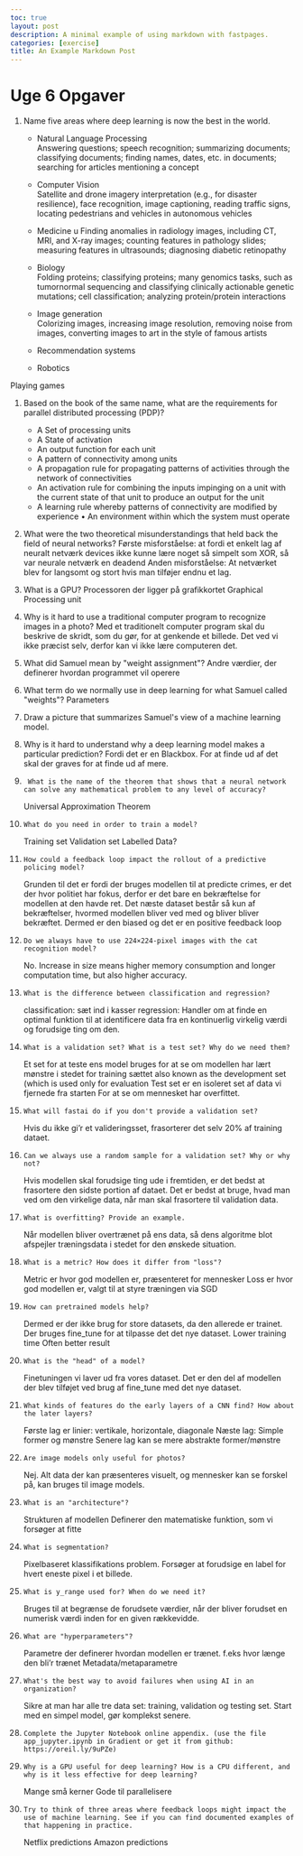 ```yaml
---
toc: true
layout: post
description: A minimal example of using markdown with fastpages.
categories: [exercise]
title: An Example Markdown Post
---
```


# Uge 6 Opgaver

1. Name five areas where deep learning is now the best in the world.

   - Natural Language Processing  
     Answering questions; speech recognition; summarizing documents; classifying documents; finding names, dates, etc. in documents; searching for articles mentioning a concept

   - Computer Vision  
     Satellite and drone imagery interpretation (e.g., for disaster resilience), face recognition, image captioning, reading traffic signs, locating pedestrians and vehicles in autonomous vehicles

   - Medicine u
     Finding anomalies in radiology images, including CT, MRI, and X-ray images; counting features in pathology slides; measuring features in ultrasounds; diagnosing diabetic retinopathy

   - Biology  
     Folding proteins; classifying proteins; many genomics tasks, such as tumornormal sequencing and classifying clinically actionable genetic mutations; cell classification; analyzing protein/protein interactions

   - Image generation  
     Colorizing images, increasing image resolution, removing noise from images, converting images to art in the style of famous artists

   - Recommendation systems

   - Robotics

Playing games

1.  Based on the book of the same name, what are the requirements for parallel distributed processing (PDP)?

    - A Set of processing units
    - A State of activation
    - An output function for each unit
    - A pattern of connectivity among units
    - A propagation rule for propagating patterns of activities through the network of connectivities
    - An activation rule for combining the inputs impinging on a unit with the current state of that unit to produce an output for the unit
    - A learning rule whereby patterns of connectivity are modified by experience • An environment within which the system must operate

2.  What were the two theoretical misunderstandings that held back the field of neural networks?
    Første misforståelse: at fordi et enkelt lag af neuralt netværk devices ikke kunne lære noget så simpelt som XOR, så var neurale netværk en deadend
    Anden misforståelse: At netværket blev for langsomt og stort hvis man tilføjer endnu et lag.
3.  What is a GPU?
    Processoren der ligger på grafikkortet
    Graphical Processing unit
4.  Why is it hard to use a traditional computer program to recognize images in a photo?
    Med et traditionelt computer program skal du beskrive de skridt, som du gør, for at genkende et billede. Det ved vi ikke præcist selv, derfor kan vi ikke lære computeren det.
5.  What did Samuel mean by "weight assignment"?
    Andre værdier, der definerer hvordan programmet vil operere
6.  What term do we normally use in deep learning for what Samuel called "weights"?
    Parameters
7.  Draw a picture that summarizes Samuel's view of a machine learning model.

8.  Why is it hard to understand why a deep learning model makes a particular prediction?
    Fordi det er en Blackbox.
    For at finde ud af det skal der graves for at finde ud af mere.
9.      What is the name of the theorem that shows that a neural network can solve any mathematical problem to any level of accuracy?
    Universal Approximation Theorem
10.     What do you need in order to train a model?
    Training set
    Validation set
    Labelled Data?
11.     How could a feedback loop impact the rollout of a predictive policing model?
    Grunden til det er fordi der bruges modellen til at predicte crimes, er det der hvor politiet har fokus, derfor er det bare en bekræftelse for modellen at den havde ret. Det næste dataset består så kun af bekræftelser, hvormed modellen bliver ved med og bliver bliver bekræftet. Dermed er den biased og det er en positive feedback loop
12.     Do we always have to use 224×224-pixel images with the cat recognition model?
    No. Increase in size means higher memory consumption and longer computation time, but also higher accuracy.
13.     What is the difference between classification and regression?
    classification: sæt ind i kasser
    regression: Handler om at finde en optimal funktion til at identificere data fra en kontinuerlig virkelig værdi og forudsige ting om den.
14.     What is a validation set? What is a test set? Why do we need them?
    Et set for at teste ens model
    bruges for at se om modellen har lært mønstre i stedet for training sættet
    also known as the development set (which is used only for evaluation
    Test set er en isoleret set af data vi fjernede fra starten
    For at se om mennesket har overfittet.
15.     What will fastai do if you don't provide a validation set?
    Hvis du ikke gi’r et valideringsset, frasorterer det selv 20% af training dataet.
16.     Can we always use a random sample for a validation set? Why or why not?
    Hvis modellen skal forudsige ting ude i fremtiden, er det bedst at frasortere den sidste portion af dataet.
    Det er bedst at bruge, hvad man ved om den virkelige data, når man skal frasortere til validation data.
17.     What is overfitting? Provide an example.
    Når modellen bliver overtrænet på ens data, så dens algoritme blot afspejler træningsdata i stedet for den ønskede situation.
18.     What is a metric? How does it differ from "loss"?
    Metric er hvor god modellen er, præsenteret for mennesker
    Loss er hvor god modellen er, valgt til at styre træningen via SGD
19.     How can pretrained models help?
    Dermed er der ikke brug for store datasets, da den allerede er trainet. Der bruges fine_tune for at tilpasse det det nye dataset.
    Lower training time
    Often better result
20.     What is the "head" of a model?
    Finetuningen vi laver ud fra vores dataset.
    Det er den del af modellen der blev tilføjet ved brug af fine_tune med det nye dataset.
21.     What kinds of features do the early layers of a CNN find? How about the later layers?
    Første lag er linier: vertikale, horizontale, diagonale
    Næste lag: Simple former og mønstre
    Senere lag kan se mere abstrakte former/mønstre
22.     Are image models only useful for photos?
    Nej. Alt data der kan præsenteres visuelt, og mennesker kan se forskel på, kan bruges til image models.
23.     What is an "architecture"?
    Strukturen af modellen
    Definerer den matematiske funktion, som vi forsøger at fitte
24.     What is segmentation?
    Pixelbaseret klassifikations problem.
    Forsøger at forudsige en label for hvert eneste pixel i et billede.
25.     What is y_range used for? When do we need it?
    Bruges til at begrænse de forudsete værdier, når der bliver forudset en numerisk værdi inden for en given rækkevidde.
26.     What are "hyperparameters"?
    Parametre der definerer hvordan modellen er trænet. f.eks hvor længe den bli’r trænet
    Metadata/metaparametre
27.     What's the best way to avoid failures when using AI in an organization?
    Sikre at man har alle tre data set: training, validation og testing set.
    Start med en simpel model, gør komplekst senere.
28.     Complete the Jupyter Notebook online appendix. (use the file app_jupyter.ipynb in Gradient or get it from github: https://oreil.ly/9uPZe)
29.     Why is a GPU useful for deep learning? How is a CPU different, and why is it less effective for deep learning?
    Mange små kerner
    Gode til parallelisere
30.     Try to think of three areas where feedback loops might impact the use of machine learning. See if you can find documented examples of that happening in practice.
    Netflix predictions
    Amazon predictions
